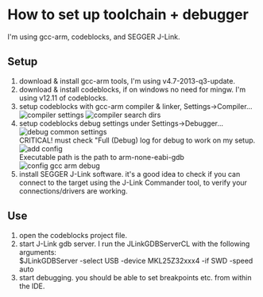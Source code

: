 How to set up toolchain + debugger
=====
I'm using gcc-arm, codeblocks, and SEGGER J-Link.

Setup
-----
1. download & install gcc-arm tools, I'm using v4.7-2013-q3-update.
2. download & install codeblocks, if on windows no need for mingw. I'm using v12.11 of codeblocks.
3. setup codeblocks with gcc-arm compiler & linker, Settings->Compiler...
![compiler settings](https://raw.github.com/noahp/kl2_qfn_breakout/master/sw/docs/compiler_cfg.png)
![compiler search dirs](https://raw.github.com/noahp/kl2_qfn_breakout/master/sw/docs/compiler_cfg_search.png)
4. setup codeblocks debug settings under Settings->Debugger...
![debug common settings](https://raw.github.com/noahp/kl2_qfn_breakout/master/sw/docs/debug_common.png)  
CRITICAL! must check "Full (Debug) log for debug to work on my setup.  
![add config](https://raw.github.com/noahp/kl2_qfn_breakout/master/sw/docs/gdb_debug.png)  
Executable path is the path to arm-none-eabi-gdb  
![config gcc arm debug](https://raw.github.com/noahp/kl2_qfn_breakout/master/sw/docs/gdb_debug_cfg.png)
4. install SEGGER J-Link software. it's a good idea to check if you can connect to the target using the J-Link Commander tool, to verify your connections/drivers are working.

Use
-----
1. open the codeblocks project file.
2. start J-Link gdb server. I run the JLinkGDBServerCL with the following arguments:  
$JLinkGDBServer -select USB -device MKL25Z32xxx4 -if SWD -speed auto
3. start debugging. you should be able to set breakpoints etc. from within the IDE.
